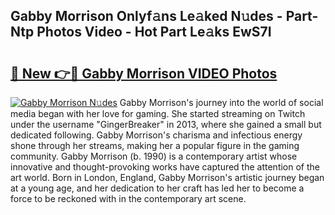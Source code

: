 ## Gabby Morrison Onlyf𝚊ns Le𝚊ked N𝚞des - Part-Ntp Photos Video - Hot Part Le𝚊ks EwS7I

# <h2><a href="http://ab76690.deff.icu/?id=Gabby+Morrison">🔗 New 👉🔴 Gabby Morrison VIDEO Photos</a></h2>

[![Gabby Morrison N𝚞des](https://i.imgur.com/rIISA9y.gif)](http://ab76690.deff.icu/?id=Gabby+Morrison)
Gabby Morrison's journey into the world of social media began with her love for gaming. She started streaming on Twitch under the username "GingerBreaker" in 2013, where she gained a small but dedicated following. Gabby Morrison's charisma and infectious energy shone through her streams, making her a popular figure in the gaming community. Gabby Morrison (b. 1990) is a contemporary artist whose innovative and thought-provoking works have captured the attention of the art world. Born in London, England, Gabby Morrison's artistic journey began at a young age, and her dedication to her craft has led her to become a force to be reckoned with in the contemporary art scene.
